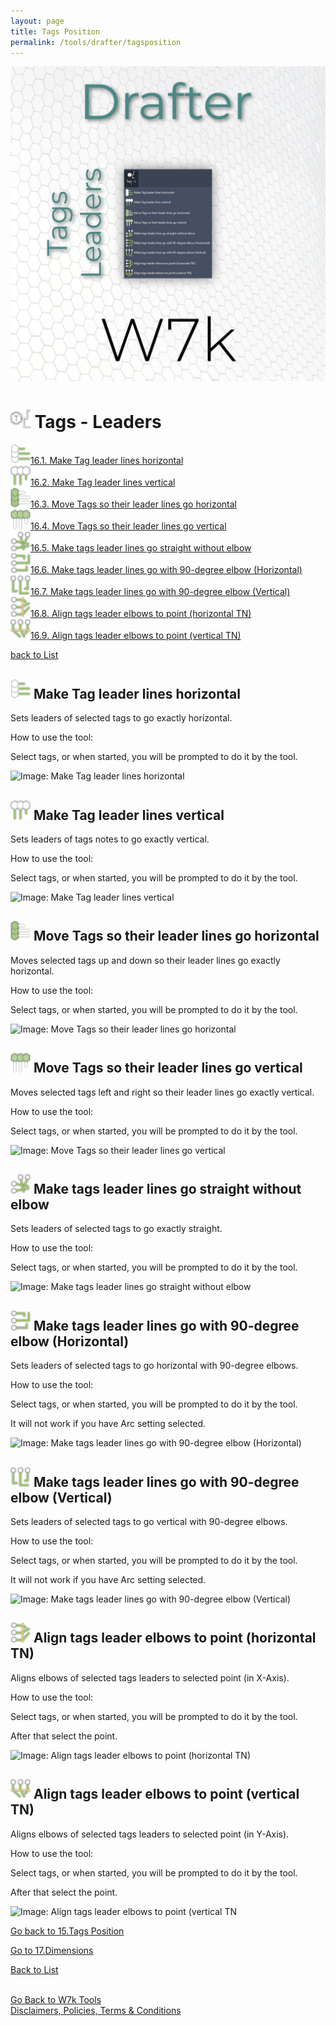 ```yaml
---
layout: page
title: Tags Position
permalink: /tools/drafter/tagsposition
---
```



![Tags Leaders](/images/Tools/Drafter/drafterTagsL.jpg)  


# <a id="tags-leaders"></a> ![Tags - Leaders](/images/Tools/Drafter/Icons/TagsLeader.png) Tags - Leaders  
  
![Make Tag leader lines horizontal](/images/Tools/Drafter/Icons/Tags_Leader_H.png)[16.1. Make Tag leader lines horizontal](#make-tag-leader-lines-horizontal)  
![Make Tag leader lines vertical](/images/Tools/Drafter/Icons/Tags_Leader_V.png)[16.2. Make Tag leader lines vertical](#make-tag-leader-lines-vertical)  
![Move Tags so their leader lines go horizontal](/images/Tools/Drafter/Icons/Tags_Leader_StraightHeadH.png)[16.3. Move Tags so their leader lines go horizontal](#move-tags-so-their-leader-lines-gohorizontal)  
![Move Tags so their leader lines go vertical](/images/Tools/Drafter/Icons/Tags_Leader_StraightHeadV.png)[16.4. Move Tags so their leader lines go vertical](#move-tags-so-their-leader-lines-go-vertical)  
![Make tags leader lines go straight without elbow](/images/Tools/Drafter/Icons/Tags_Leader_NoElbow.png)[16.5. Make tags leader lines go straight without elbow](#make-tags-leader-lines-go-straight-without-elbow)  
![Make tags leader lines go with 90-degree elbow (Horizontal)](/images/Tools/Drafter/Icons/Tags_Leader_90dH.png)[16.6. Make tags leader lines go with 90-degree elbow (Horizontal)](#make-tags-leader-lines-go-with-90-degree-elbow-(horizontal))  
![Make tags leader lines go with 90-degree elbow (Vertical)](/images/Tools/Drafter/Icons/Tags_Leader_90dV.png)[16.7. Make tags leader lines go with 90-degree elbow (Vertical)](#make-tags-leader-lines-go-with-90-degree-elbow-(vertical))  
![Align tags leader elbows to point (horizontal TN)](/images/Tools/Drafter/Icons/Tags_Leader_PointH.png)[16.8. Align tags leader elbows to point (horizontal TN)](#align-tags-leader-elbows-to-point-(horizontal-tn))  
![Align tags leader elbows to point (vertical TN)](/images/Tools/Drafter/Icons/Tags_Leader_PointV.png)[16.9. Align tags leader elbows to point (vertical TN)](#align-tags-leader-elbows-to-point-(vertical-tn))  
  

[back to List](/Drafter.md/#list)  

## <a id="make-tag-leader-lines-horizontal"></a> ![Make Tag leader lines horizontal](/images/Tools/Drafter/Icons/Tags_Leader_H.png) Make Tag leader lines horizontal

Sets leaders of selected tags to go exactly horizontal.

How to use the tool:

Select tags, or when started, you will be prompted to do it by the tool. 

![Image: Make Tag leader lines horizontal](https://drive.google.com/uc?export=view&id=1GdqNFx6R7muDKz0YHHkI54ICFeG2fcmd)  

## <a id="make-tag-leader-lines-vertical"></a> ![Make Tag leader lines vertical](/images/Tools/Drafter/Icons/Tags_Leader_V.png) Make Tag leader lines vertical

Sets leaders of tags notes to go exactly vertical.

How to use the tool:

Select tags, or when started, you will be prompted to do it by the tool. 

![Image: Make Tag leader lines vertical](https://drive.google.com/uc?export=view&id=1FoqQOT5B634aKjmwZceNmjKEUytR2opI)  

## <a id="move-tags-so-their-leader-lines-go-horizontal"></a> ![Move Tags so their leader lines go horizontal](/images/Tools/Drafter/Icons/Tags_Leader_StraightHeadH.png) Move Tags so their leader lines go horizontal

Moves selected tags up and down so their leader lines go exactly horizontal.

How to use the tool:

Select tags, or when started, you will be prompted to do it by the tool. 

![Image: Move Tags so their leader lines go horizontal](https://drive.google.com/uc?export=view&id=1Gz5klCMCb0x9IDReckncNqsHGgorneRG)  

## <a id="move-tags-so-their-leader-lines-go-vertical"></a> ![Move Tags so their leader lines go vertical](/images/Tools/Drafter/Icons/Tags_Leader_StraightHeadV.png) Move Tags so their leader lines go vertical

Moves selected tags left and right so their leader lines go exactly vertical.

How to use the tool:

Select tags, or when started, you will be prompted to do it by the tool. 

![Image: Move Tags so their leader lines go vertical](https://drive.google.com/uc?export=view&id=1GQiu7G7guUIbGgx6l3WLaScQwxc7gcGb)  

## <a id="make-tags-leader-lines-go-straight-without-elbow"></a> ![Make tags leader lines go straight without elbow](/images/Tools/Drafter/Icons/Tags_Leader_NoElbow.png) Make tags leader lines go straight without elbow

Sets leaders of selected tags to go exactly straight.

How to use the tool:

Select tags, or when started, you will be prompted to do it by the tool. 

![Image: Make tags leader lines go straight without elbow](https://drive.google.com/uc?export=view&id=1GW2-sUfyUMV6qCLPeTw_uLjIs7Vaam4a)  

## <a id="make-tags-leader-lines-go-with-90-degree-elbow-(horizontal)"></a> ![Make tags leader lines go with 90-degree elbow (Horizontal)](/images/Tools/Drafter/Icons/Tags_Leader_90dH.png) Make tags leader lines go with 90-degree elbow (Horizontal)

Sets leaders of selected tags to go horizontal with 90-degree elbows.

How to use the tool:

Select tags, or when started, you will be prompted to do it by the tool.

It will not work if you have Arc setting selected. 

![Image: Make tags leader lines go with 90-degree elbow (Horizontal)](https://drive.google.com/uc?export=view&id=1Gh6r93O4pmySK0WaGGSS8CmiafIE_0-J)  

## <a id="make-tags-leader-lines-go-with-90-degree-elbow-(vertical)"></a> ![Make tags leader lines go with 90-degree elbow (Vertical)](/images/Tools/Drafter/Icons/Tags_Leader_90dV.png) Make tags leader lines go with 90-degree elbow (Vertical)

Sets leaders of selected tags to go vertical with 90-degree elbows.

How to use the tool:

Select tags, or when started, you will be prompted to do it by the tool. 

It will not work if you have Arc setting selected.

![Image: Make tags leader lines go with 90-degree elbow (Vertical)](https://drive.google.com/uc?export=view&id=1G7sDIA56amAAcOIuvKAqZihXaJ0NjygZ)  

## <a id="align-tags-leader-elbows-to-point-(horizontal-tn)"></a> ![Align tags leader elbows to point (horizontal TN)](/images/Tools/Drafter/Icons/Tags_Leader_PointH.png) Align tags leader elbows to point (horizontal TN)

Aligns elbows of selected tags leaders to selected point (in X-Axis).

How to use the tool:

Select tags, or when started, you will be prompted to do it by the tool. 

After that select the point.

![Image: Align tags leader elbows to point (horizontal TN)](https://drive.google.com/uc?export=view&id=1H3iC62vR5VVXmg8DiPVOaNHTyB7mEv5E)  

## <a id="align-tags-leader-elbows-to-point-(vertical-tn)"></a> ![Align tags leader elbows to point (vertical TN)](/images/Tools/Drafter/Icons/Tags_Leader_PointV.png) Align tags leader elbows to point (vertical TN)

Aligns elbows of selected tags leaders to selected point (in Y-Axis).

How to use the tool:

Select tags, or when started, you will be prompted to do it by the tool. 

After that select the point.

![Image: Align tags leader elbows to point (vertical TN](https://drive.google.com/uc?export=view&id=1GFIv3SCMQIuYTJ5Hh18TMGJACgc8T624)  

[Go back to 15.Tags Position](/DrTagsPosition.md/#tags-position)  

[Go to 17.Dimensions](/DrDimensions.md/#dimensions)  

[Back to List](/Drafter.md/#list)  
  
  
<br>
<div class="backToTools">
    <a href="https://w7k.pl/tools/">Go Back to W7k Tools</a>
</div>
<div class="terms">
    <a href="https://w7k.pl/terms/">Disclaimers, Policies, Terms & Conditions</a>
</div>

